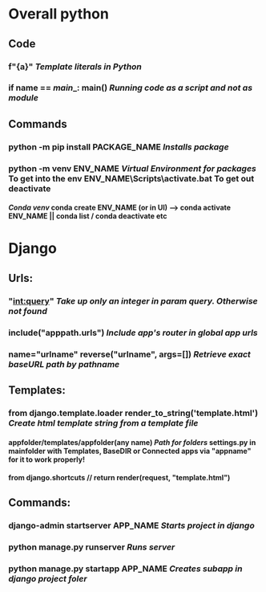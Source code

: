 # Overall python


## Code

### f"{a}" *Template literals in Python*
### if __name__ == _main__: main()  *Running code as a script and not as module*


## Commands

### python -m pip install PACKAGE_NAME *Installs package*
### python -m venv ENV_NAME   *Virtual Environment for packages*  **To get into the env** ENV_NAME\Scripts\activate.bat **To get out** deactivate
#### *Conda venv* conda create ENV_NAME (or in UI) **-->** conda activate ENV_NAME **||** conda list / conda deactivate etc




# Django

## Urls:

### "<int:query>" *Take up only an integer in param query. Otherwise not found*
### include("apppath.urls") *Include app's router in global app urls*
### name="urlname" reverse("urlname", args=[]) *Retrieve exact baseURL path by pathname*


## Templates:

### from django.template.loader render_to_string('template.html') *Create html template string from a template file* 
#### appfolder/templates/appfolder(any name) *Path for folders*  **settings.py in mainfolder with Templates, BaseDIR or Connected apps via "appname" for it to work properly!**
#### from django.shortcuts // return render(request, "template.html")




## Commands:

### django-admin startserver APP_NAME *Starts project in django*
### python manage.py runserver *Runs server*
### python manage.py startapp APP_NAME *Creates subapp in django project foler*

